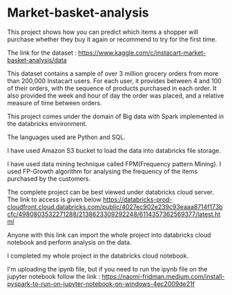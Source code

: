 # Market-basket-analysis
This project shows how you can predict which items a shopper will purchase whether they buy it again or recommend to try for the first time.

The link for the dataset : https://www.kaggle.com/c/instacart-market-basket-analysis/data

This dataset contains a sample of over 3 million grocery orders from more than 200,000 Instacart users. For each user, it provides between 4 and 100 of their orders, with the sequence of products purchased in each order. It also provided the week and hour of day the order was placed, and a relative measure of time between orders.

This project comes under the domain of Big data with Spark implemented in the databricks environment.

The languages used are Python and SQL.

I have used Amazon S3 bucket to load the data into databricks file storage.

I have used data mining technique called FPM(Frequency pattern Mining). I used FP-Growth algorithm for analysing the frequency of the items purchased by the customers.

The complete project can be best viewed under databricks cloud server. The link to access is given below
https://databricks-prod-cloudfront.cloud.databricks.com/public/4027ec902e239c93eaaa8714f173bcfc/4980803532271288/2138623309292248/6114357362569377/latest.html

Anyone with this link can import the whole project into databricks cloud notebook and perform analysis on the data.

I completed my whole project in the databricks cloud notebook. 

I'm uploading the ipynb file, but if you need to run the ipynb file on the jupyter notebook follow the link : https://naomi-fridman.medium.com/install-pyspark-to-run-on-jupyter-notebook-on-windows-4ec2009de21f


